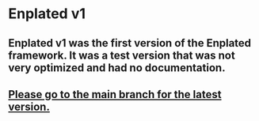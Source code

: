 # Enplated v1
## Enplated v1 was the first version of the Enplated framework. It was a test version that was not very optimized and had no documentation.

## [Please go to the main branch for the latest version.](https://github.com/K-cermak/Enplated)